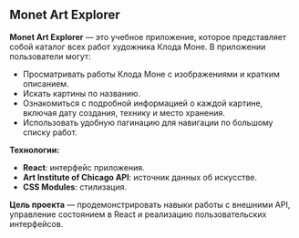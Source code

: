 ## Monet Art Explorer

**Monet Art Explorer** — это учебное приложение, которое представляет собой каталог всех работ художника Клода Моне. В приложении пользователи могут:

- Просматривать работы Клода Моне с изображениями и кратким описанием.
- Искать картины по названию.
- Ознакомиться с подробной информацией о каждой картине, включая дату создания, технику и место хранения.
- Использовать удобную пагинацию для навигации по большому списку работ.

**Технологии:**

- **React**: интерфейс приложения.
- **Art Institute of Chicago API**: источник данных об искусстве.
- **CSS Modules**: стилизация.

**Цель проекта** — продемонстрировать навыки работы с внешними API, управление состоянием в React и реализацию пользовательских интерфейсов.
